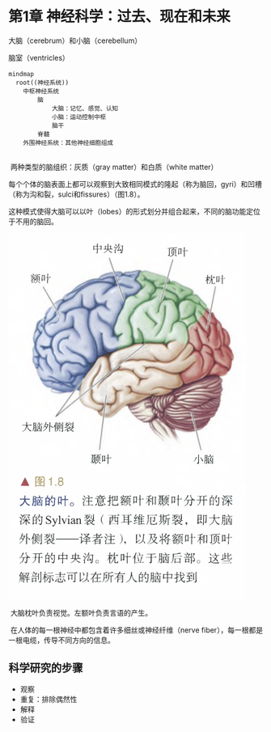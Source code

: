 # 第1章 神经科学：过去、现在和未来

大脑（cerebrum）和小脑（cerebellum）

脑室（ventricles）



```mermaid
mindmap
  root((神经系统))
  	中枢神经系统
    	脑
        	大脑：记忆、感觉、认知
           	小脑：运动控制中枢
            脑干
     	脊髓
  	外围神经系统：其他神经细胞组成
  	

```

​		两种类型的脑组织：灰质（gray matter）和白质（white matter）

​		每个个体的脑表面上都可以观察到大致相同模式的隆起（称为脑回，gyri）和凹槽（称为沟和裂，sulci和fissures）（图1.8）。

这种模式使得大脑可以以叶（lobes）的形式划分并组合起来，不同的脑功能定位于不用的脑回。

![](./images/image-20240621192322834.png)

​	大脑枕叶负责视觉。左额叶负责言语的产生。

​	在人体的每一根神经中都包含着许多细丝或神经纤维（nerve fiber），每一根都是一根电缆，传导不同方向的信息。

## 科学研究的步骤

+ 观察
+ 重复：排除偶然性
+ 解释
+ 验证